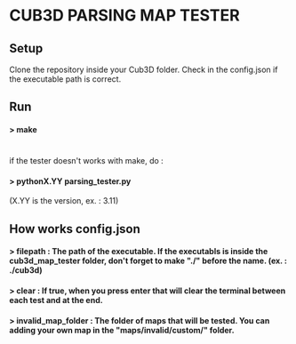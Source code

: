 # CUB3D PARSING MAP TESTER

## Setup

Clone the repository inside your Cub3D folder. Check in the config.json if the executable path is correct.

## Run

#### > make
#
if the tester doesn't works with make, do :
#### > pythonX.YY parsing_tester.py 
(X.YY is the version, ex. : 3.11) 

## How works config.json

#### > filepath : The path of the executable. If the executabls is inside the cub3d_map_tester folder, don't forget to make "./" before the name. (ex. : ./cub3d)
#### > clear : If true, when you press enter that will clear the terminal between each test and at the end.
#### > invalid_map_folder : The folder of maps that will be tested. You can adding your own map in the "maps/invalid/custom/" folder.
